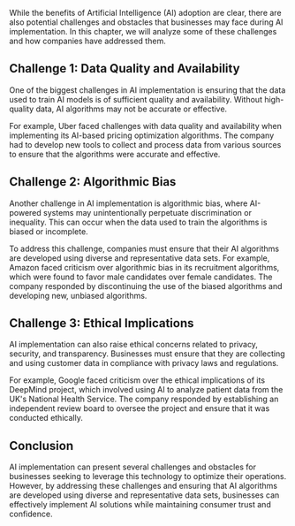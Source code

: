 
While the benefits of Artificial Intelligence (AI) adoption are clear, there are also potential challenges and obstacles that businesses may face during AI implementation. In this chapter, we will analyze some of these challenges and how companies have addressed them.

Challenge 1: Data Quality and Availability
------------------------------------------

One of the biggest challenges in AI implementation is ensuring that the data used to train AI models is of sufficient quality and availability. Without high-quality data, AI algorithms may not be accurate or effective.

For example, Uber faced challenges with data quality and availability when implementing its AI-based pricing optimization algorithms. The company had to develop new tools to collect and process data from various sources to ensure that the algorithms were accurate and effective.

Challenge 2: Algorithmic Bias
-----------------------------

Another challenge in AI implementation is algorithmic bias, where AI-powered systems may unintentionally perpetuate discrimination or inequality. This can occur when the data used to train the algorithms is biased or incomplete.

To address this challenge, companies must ensure that their AI algorithms are developed using diverse and representative data sets. For example, Amazon faced criticism over algorithmic bias in its recruitment algorithms, which were found to favor male candidates over female candidates. The company responded by discontinuing the use of the biased algorithms and developing new, unbiased algorithms.

Challenge 3: Ethical Implications
---------------------------------

AI implementation can also raise ethical concerns related to privacy, security, and transparency. Businesses must ensure that they are collecting and using customer data in compliance with privacy laws and regulations.

For example, Google faced criticism over the ethical implications of its DeepMind project, which involved using AI to analyze patient data from the UK's National Health Service. The company responded by establishing an independent review board to oversee the project and ensure that it was conducted ethically.

Conclusion
----------

AI implementation can present several challenges and obstacles for businesses seeking to leverage this technology to optimize their operations. However, by addressing these challenges and ensuring that AI algorithms are developed using diverse and representative data sets, businesses can effectively implement AI solutions while maintaining consumer trust and confidence.

